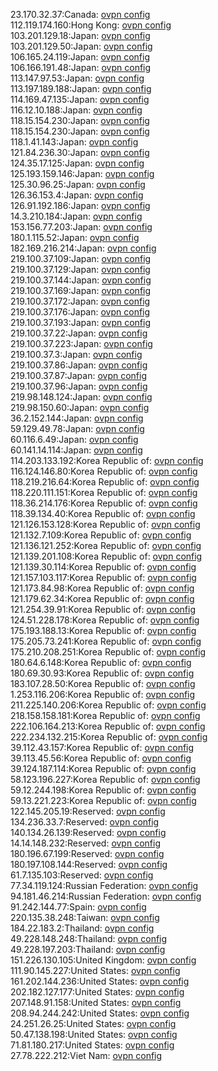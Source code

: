 23.170.32.37:Canada: [ovpn config](vpn/23_170_32_37.ovpn)  
112.119.174.160:Hong Kong: [ovpn config](vpn/112_119_174_160.ovpn)  
103.201.129.18:Japan: [ovpn config](vpn/103_201_129_18.ovpn)  
103.201.129.50:Japan: [ovpn config](vpn/103_201_129_50.ovpn)  
106.165.24.119:Japan: [ovpn config](vpn/106_165_24_119.ovpn)  
106.166.191.48:Japan: [ovpn config](vpn/106_166_191_48.ovpn)  
113.147.97.53:Japan: [ovpn config](vpn/113_147_97_53.ovpn)  
113.197.189.188:Japan: [ovpn config](vpn/113_197_189_188.ovpn)  
114.169.47.135:Japan: [ovpn config](vpn/114_169_47_135.ovpn)  
116.12.10.188:Japan: [ovpn config](vpn/116_12_10_188.ovpn)  
118.15.154.230:Japan: [ovpn config](vpn/118_15_154_230.ovpn)  
118.15.154.230:Japan: [ovpn config](vpn/118_15_154_230.ovpn)  
118.1.41.143:Japan: [ovpn config](vpn/118_1_41_143.ovpn)  
121.84.236.30:Japan: [ovpn config](vpn/121_84_236_30.ovpn)  
124.35.17.125:Japan: [ovpn config](vpn/124_35_17_125.ovpn)  
125.193.159.146:Japan: [ovpn config](vpn/125_193_159_146.ovpn)  
125.30.96.25:Japan: [ovpn config](vpn/125_30_96_25.ovpn)  
126.36.153.4:Japan: [ovpn config](vpn/126_36_153_4.ovpn)  
126.91.192.186:Japan: [ovpn config](vpn/126_91_192_186.ovpn)  
14.3.210.184:Japan: [ovpn config](vpn/14_3_210_184.ovpn)  
153.156.77.203:Japan: [ovpn config](vpn/153_156_77_203.ovpn)  
180.1.115.52:Japan: [ovpn config](vpn/180_1_115_52.ovpn)  
182.169.216.214:Japan: [ovpn config](vpn/182_169_216_214.ovpn)  
219.100.37.109:Japan: [ovpn config](vpn/219_100_37_109.ovpn)  
219.100.37.129:Japan: [ovpn config](vpn/219_100_37_129.ovpn)  
219.100.37.144:Japan: [ovpn config](vpn/219_100_37_144.ovpn)  
219.100.37.169:Japan: [ovpn config](vpn/219_100_37_169.ovpn)  
219.100.37.172:Japan: [ovpn config](vpn/219_100_37_172.ovpn)  
219.100.37.176:Japan: [ovpn config](vpn/219_100_37_176.ovpn)  
219.100.37.193:Japan: [ovpn config](vpn/219_100_37_193.ovpn)  
219.100.37.22:Japan: [ovpn config](vpn/219_100_37_22.ovpn)  
219.100.37.223:Japan: [ovpn config](vpn/219_100_37_223.ovpn)  
219.100.37.3:Japan: [ovpn config](vpn/219_100_37_3.ovpn)  
219.100.37.86:Japan: [ovpn config](vpn/219_100_37_86.ovpn)  
219.100.37.87:Japan: [ovpn config](vpn/219_100_37_87.ovpn)  
219.100.37.96:Japan: [ovpn config](vpn/219_100_37_96.ovpn)  
219.98.148.124:Japan: [ovpn config](vpn/219_98_148_124.ovpn)  
219.98.150.60:Japan: [ovpn config](vpn/219_98_150_60.ovpn)  
36.2.152.144:Japan: [ovpn config](vpn/36_2_152_144.ovpn)  
59.129.49.78:Japan: [ovpn config](vpn/59_129_49_78.ovpn)  
60.116.6.49:Japan: [ovpn config](vpn/60_116_6_49.ovpn)  
60.141.14.114:Japan: [ovpn config](vpn/60_141_14_114.ovpn)  
114.203.133.192:Korea Republic of: [ovpn config](vpn/114_203_133_192.ovpn)  
116.124.146.80:Korea Republic of: [ovpn config](vpn/116_124_146_80.ovpn)  
118.219.216.64:Korea Republic of: [ovpn config](vpn/118_219_216_64.ovpn)  
118.220.111.151:Korea Republic of: [ovpn config](vpn/118_220_111_151.ovpn)  
118.36.214.176:Korea Republic of: [ovpn config](vpn/118_36_214_176.ovpn)  
118.39.134.40:Korea Republic of: [ovpn config](vpn/118_39_134_40.ovpn)  
121.126.153.128:Korea Republic of: [ovpn config](vpn/121_126_153_128.ovpn)  
121.132.7.109:Korea Republic of: [ovpn config](vpn/121_132_7_109.ovpn)  
121.136.121.252:Korea Republic of: [ovpn config](vpn/121_136_121_252.ovpn)  
121.139.201.108:Korea Republic of: [ovpn config](vpn/121_139_201_108.ovpn)  
121.139.30.114:Korea Republic of: [ovpn config](vpn/121_139_30_114.ovpn)  
121.157.103.117:Korea Republic of: [ovpn config](vpn/121_157_103_117.ovpn)  
121.173.84.98:Korea Republic of: [ovpn config](vpn/121_173_84_98.ovpn)  
121.179.62.34:Korea Republic of: [ovpn config](vpn/121_179_62_34.ovpn)  
121.254.39.91:Korea Republic of: [ovpn config](vpn/121_254_39_91.ovpn)  
124.51.228.178:Korea Republic of: [ovpn config](vpn/124_51_228_178.ovpn)  
175.193.188.13:Korea Republic of: [ovpn config](vpn/175_193_188_13.ovpn)  
175.205.73.241:Korea Republic of: [ovpn config](vpn/175_205_73_241.ovpn)  
175.210.208.251:Korea Republic of: [ovpn config](vpn/175_210_208_251.ovpn)  
180.64.6.148:Korea Republic of: [ovpn config](vpn/180_64_6_148.ovpn)  
180.69.30.93:Korea Republic of: [ovpn config](vpn/180_69_30_93.ovpn)  
183.107.28.50:Korea Republic of: [ovpn config](vpn/183_107_28_50.ovpn)  
1.253.116.206:Korea Republic of: [ovpn config](vpn/1_253_116_206.ovpn)  
211.225.140.206:Korea Republic of: [ovpn config](vpn/211_225_140_206.ovpn)  
218.158.158.181:Korea Republic of: [ovpn config](vpn/218_158_158_181.ovpn)  
222.106.164.213:Korea Republic of: [ovpn config](vpn/222_106_164_213.ovpn)  
222.234.132.215:Korea Republic of: [ovpn config](vpn/222_234_132_215.ovpn)  
39.112.43.157:Korea Republic of: [ovpn config](vpn/39_112_43_157.ovpn)  
39.113.45.56:Korea Republic of: [ovpn config](vpn/39_113_45_56.ovpn)  
39.124.187.114:Korea Republic of: [ovpn config](vpn/39_124_187_114.ovpn)  
58.123.196.227:Korea Republic of: [ovpn config](vpn/58_123_196_227.ovpn)  
59.12.244.198:Korea Republic of: [ovpn config](vpn/59_12_244_198.ovpn)  
59.13.221.223:Korea Republic of: [ovpn config](vpn/59_13_221_223.ovpn)  
122.145.205.19:Reserved: [ovpn config](vpn/122_145_205_19.ovpn)  
134.236.33.7:Reserved: [ovpn config](vpn/134_236_33_7.ovpn)  
140.134.26.139:Reserved: [ovpn config](vpn/140_134_26_139.ovpn)  
14.14.148.232:Reserved: [ovpn config](vpn/14_14_148_232.ovpn)  
180.196.67.199:Reserved: [ovpn config](vpn/180_196_67_199.ovpn)  
180.197.108.144:Reserved: [ovpn config](vpn/180_197_108_144.ovpn)  
61.7.135.103:Reserved: [ovpn config](vpn/61_7_135_103.ovpn)  
77.34.119.124:Russian Federation: [ovpn config](vpn/77_34_119_124.ovpn)  
94.181.46.214:Russian Federation: [ovpn config](vpn/94_181_46_214.ovpn)  
91.242.144.77:Spain: [ovpn config](vpn/91_242_144_77.ovpn)  
220.135.38.248:Taiwan: [ovpn config](vpn/220_135_38_248.ovpn)  
184.22.183.2:Thailand: [ovpn config](vpn/184_22_183_2.ovpn)  
49.228.148.248:Thailand: [ovpn config](vpn/49_228_148_248.ovpn)  
49.228.197.203:Thailand: [ovpn config](vpn/49_228_197_203.ovpn)  
151.226.130.105:United Kingdom: [ovpn config](vpn/151_226_130_105.ovpn)  
111.90.145.227:United States: [ovpn config](vpn/111_90_145_227.ovpn)  
161.202.144.236:United States: [ovpn config](vpn/161_202_144_236.ovpn)  
202.182.127.177:United States: [ovpn config](vpn/202_182_127_177.ovpn)  
207.148.91.158:United States: [ovpn config](vpn/207_148_91_158.ovpn)  
208.94.244.242:United States: [ovpn config](vpn/208_94_244_242.ovpn)  
24.251.26.25:United States: [ovpn config](vpn/24_251_26_25.ovpn)  
50.47.138.198:United States: [ovpn config](vpn/50_47_138_198.ovpn)  
71.81.180.217:United States: [ovpn config](vpn/71_81_180_217.ovpn)  
27.78.222.212:Viet Nam: [ovpn config](vpn/27_78_222_212.ovpn)  
